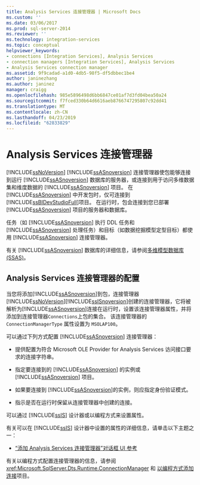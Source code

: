 ```yaml
---
title: Analysis Services 连接管理器 | Microsoft Docs
ms.custom: ''
ms.date: 03/06/2017
ms.prod: sql-server-2014
ms.reviewer: ''
ms.technology: integration-services
ms.topic: conceptual
helpviewer_keywords:
- connections [Integration Services], Analysis Services
- connection managers [Integration Services], Analysis Services
- Analysis Services connection manager
ms.assetid: 9f9cadad-a1d0-4db5-98f5-df5dbbec1be4
author: janinezhang
ms.author: janinez
manager: craigg
ms.openlocfilehash: 985e5896498d6bb6847ce01af7d3fd04bea50a24
ms.sourcegitcommit: f7fced330b64d6616aeb8766747295807c92dd41
ms.translationtype: MT
ms.contentlocale: zh-CN
ms.lasthandoff: 04/23/2019
ms.locfileid: "62833829"
---
```

# <a name="analysis-services-connection-manager"></a>Analysis Services 连接管理器
  [!INCLUDE[ssNoVersion](../../includes/ssnoversion-md.md)] [!INCLUDE[ssASnoversion](../../includes/ssasnoversion-md.md)] 连接管理器使包能够连接到运行 [!INCLUDE[ssASnoversion](../../includes/ssasnoversion-md.md)] 数据库的服务器，或连接到用于访问多维数据集和维度数据的 [!INCLUDE[ssASnoversion](../../includes/ssasnoversion-md.md)] 项目。 在 [!INCLUDE[ssASnoversion](../../includes/ssasnoversion-md.md)] 中开发包时，仅可连接到 [!INCLUDE[ssBIDevStudioFull](../../includes/ssbidevstudiofull-md.md)]项目。 在运行时，包会连接到您已部署 [!INCLUDE[ssASnoversion](../../includes/ssasnoversion-md.md)] 项目的服务器和数据库。  
  
 任务（如 [!INCLUDE[ssASnoversion](../../includes/ssasnoversion-md.md)] 执行 DDL 任务和 [!INCLUDE[ssASnoversion](../../includes/ssasnoversion-md.md)] 处理任务）和目标（如数据挖掘模型定型目标）都使用 [!INCLUDE[ssASnoversion](../../includes/ssasnoversion-md.md)] 连接管理器。  
  
 有关 [!INCLUDE[ssASnoversion](../../includes/ssasnoversion-md.md)] 数据库的详细信息，请参阅[多维模型数据库 (SSAS)](../../analysis-services/multidimensional-models/multidimensional-model-databases-ssas.md)。  
  
## <a name="configuration-of-the-analysis-services-connection-manager"></a>Analysis Services 连接管理器的配置  
 当您将添加[!INCLUDE[ssASnoversion](../../includes/ssasnoversion-md.md)]到包，连接管理器[!INCLUDE[ssNoVersion](../../includes/ssnoversion-md.md)][!INCLUDE[ssISnoversion](../../includes/ssisnoversion-md.md)]创建的连接管理器，它将被解析为[!INCLUDE[ssASnoversion](../../includes/ssasnoversion-md.md)]连接在运行时，设置该连接管理器属性，并将添加到连接管理器`Connections`上包的集合。 该连接管理器的 `ConnectionManagerType` 属性设置为 `MSOLAP100`。  
  
 可以通过下列方式配置 [!INCLUDE[ssASnoversion](../../includes/ssasnoversion-md.md)] 连接管理器：  
  
-   提供配置为符合 Microsoft OLE Provider for Analysis Services 访问接口要求的连接字符串。  
  
-   指定要连接到的 [!INCLUDE[ssASnoversion](../../includes/ssasnoversion-md.md)] 的实例或 [!INCLUDE[ssASnoversion](../../includes/ssasnoversion-md.md)] 项目。  
  
-   如果要连接到 [!INCLUDE[ssASnoversion](../../includes/ssasnoversion-md.md)]的实例，则应指定身份验证模式。  
  
-   指示是否在运行时保留从连接管理器中创建的连接。  
  
 可以通过 [!INCLUDE[ssIS](../../includes/ssis-md.md)] 设计器或以编程方式来设置属性。  
  
 有关可以在 [!INCLUDE[ssIS](../../includes/ssis-md.md)] 设计器中设置的属性的详细信息，请单击以下主题之一：  
  
-   [“添加 Analysis Services 连接管理器”对话框 UI 参考](add-analysis-services-connection-manager-dialog-box-ui-reference.md)  
  
 有关以编程方式配置连接管理器的信息，请参阅 <xref:Microsoft.SqlServer.Dts.Runtime.ConnectionManager> 和 [以编程方式添加连接](../building-packages-programmatically/adding-connections-programmatically.md)项目。  
  
  
